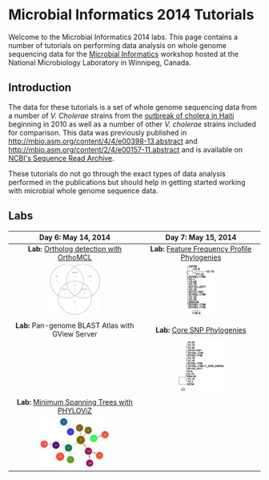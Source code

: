 Microbial Informatics 2014 Tutorials
====================================

Welcome to the Microbial Informatics 2014 labs.  This page contains a number of tutorials on performing data analysis on whole genome sequencing data for the [Microbial Informatics](https://www.corefacility.ca/wiki/bin/view/BioinformaticsWorkshop/WorkshopMay2014) workshop hosted at the National Microbiology Laboratory in Winnipeg, Canada.

Introduction
------------

The data for these tutorials is a set of whole genome sequencing data from a number of *V. Cholerae* strains from the [outbreak of cholera in Haiti](http://en.wikipedia.org/wiki/2010%E2%80%9313_Haiti_cholera_outbreak) beginning in 2010 as well as a number of other *V. cholerae* strains included for comparison.  This data was previously published in http://mbio.asm.org/content/4/4/e00398-13.abstract and http://mbio.asm.org/content/2/4/e00157-11.abstract and is available on [NCBI's Sequence Read Archive](http://www.ncbi.nlm.nih.gov/sra/).

These tutorials do not go through the exact types of data analysis performed in the publications but should help in getting started working with microbial whole genome sequence data.

Labs
----

| Day 6: May 14, 2014                                                  | Day 7: May 15, 2014                                                            |
|:--------------------------------------------------------------------:|:------------------------------------------------------------------------------:|
| **Lab:** [Ortholog detection with OrthoMCL](labs/orthomcl/README.md) | **Lab:** [Feature Frequency Profile Phylogenies](labs/ffp-phylogeny/README.md) |
| ![genome-groups-small](labs/orthomcl/genome-groups-small-thumb.jpg)  | ![tree-5](labs/ffp-phylogeny/tree-5-thumb.jpg)                                 |
|                                                                      |                                                                                |
| **Lab:** Pan-genome BLAST Atlas with GView Server                    | **Lab:** [Core SNP Phylogenies](labs/core-snp/README.md)                       |
|                                                                      | ![output-10-subsample](labs/core-snp/images/output-10-subsample-thumb.jpg)     |
|                                                                      |                                                                                |
| **Lab:** [Minimum Spanning Trees with PHYLOViZ](labs/mst/README.md)  |                                                                                |
| ![lab1-mst-location](labs/mst/images/lab1-mst-location-thumb.jpg)    |                                                                                |
